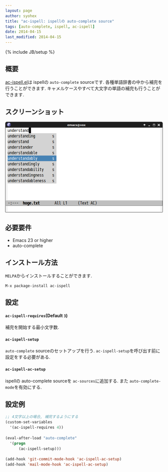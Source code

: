 ```yaml
---
layout: page
author: syohex
title: "ac-ispell: ispellの auto-complete source"
tags: [auto-complete, ispell, ac-ispell]
date: 2014-04-15
last_modified: 2014-04-15
---
```

{% include JB/setup %}

## 概要

[ac-ispell.el](https://github.com/syohex/emacs-ac-ispell)は ispellの `auto-complete` sourceです.
各種単語辞書の中から補完を行うことができます. キャメルケースやすべて大文字の単語の補完も行うことが
できます.


## スクリーンショット

![screenshot1](/images/auto-complete/ac-ispell/ac-ispell.png)

## 必要要件

- Emacs 23 or higher
- auto-complete


## インストール方法

`MELPA`からインストールすることができます.

```
M-x package-install ac-ispell
```

## 設定

#### `ac-ispell-requires`(Default `3`)

補完を開始する最小文字数.


#### `ac-ispell-setup`

`auto-complete` sourceのセットアップを行う. `ac-ispell-setup`を呼び出す前に
設定をする必要がある.


#### `ac-ispell-ac-setup`

ispellの auto-complete sourceを `ac-sources`に追加する.
また `auto-complete-mode`を有効にする.


## 設定例

```lisp
;; 4文字以上の場合, 補完するようにする
(custom-set-variables
  '(ac-ispell-requires 4))

(eval-after-load "auto-complete"
  '(progn
      (ac-ispell-setup)))

(add-hook 'git-commit-mode-hook 'ac-ispell-ac-setup)
(add-hook 'mail-mode-hook 'ac-ispell-ac-setup)
```
